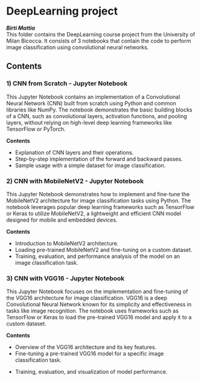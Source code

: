 # DeepLearning project
***Birti Mattia***  
This folder contains the DeepLearning course project from the University of Milan Bicocca. It consists of 3 notebooks that contain the code to perform image classification using convolutional neural networks.

## Contents

### 1) CNN from Scratch - Jupyter Notebook
This Jupyter Notebook contains an implementation of a Convolutional Neural Network (CNN) built from scratch using Python and common libraries like NumPy. The notebook demonstrates the basic building blocks of a CNN, such as convolutional layers, activation functions, and pooling layers, without relying on high-level deep learning frameworks like TensorFlow or PyTorch.  

**Contents**
* Explanation of CNN layers and their operations.
* Step-by-step implementation of the forward and backward passes.
* Sample usage with a simple dataset for image classification.


### 2) CNN with MobileNetV2 - Jupyter Notebook

This Jupyter Notebook demonstrates how to implement and fine-tune the MobileNetV2 architecture for image classification tasks using Python. The notebook leverages popular deep learning frameworks such as TensorFlow or Keras to utilize MobileNetV2, a lightweight and efficient CNN model designed for mobile and embedded devices.

**Contents**
* Introduction to MobileNetV2 architecture.
* Loading pre-trained MobileNetV2 and fine-tuning on a custom dataset.
* Training, evaluation, and performance analysis of the model on an image classification task.

### 3) CNN with VGG16 - Jupyter Notebook

This Jupyter Notebook focuses on the implementation and fine-tuning of the VGG16 architecture for image classification. VGG16 is a deep Convolutional Neural Network known for its simplicity and effectiveness in tasks like image recognition. The notebook uses frameworks such as TensorFlow or Keras to load the pre-trained VGG16 model and apply it to a custom dataset.

**Contents**
* Overview of the VGG16 architecture and its key features.
* Fine-tuning a pre-trained VGG16 model for a specific image classification task.
+ Training, evaluation, and visualization of model performance.